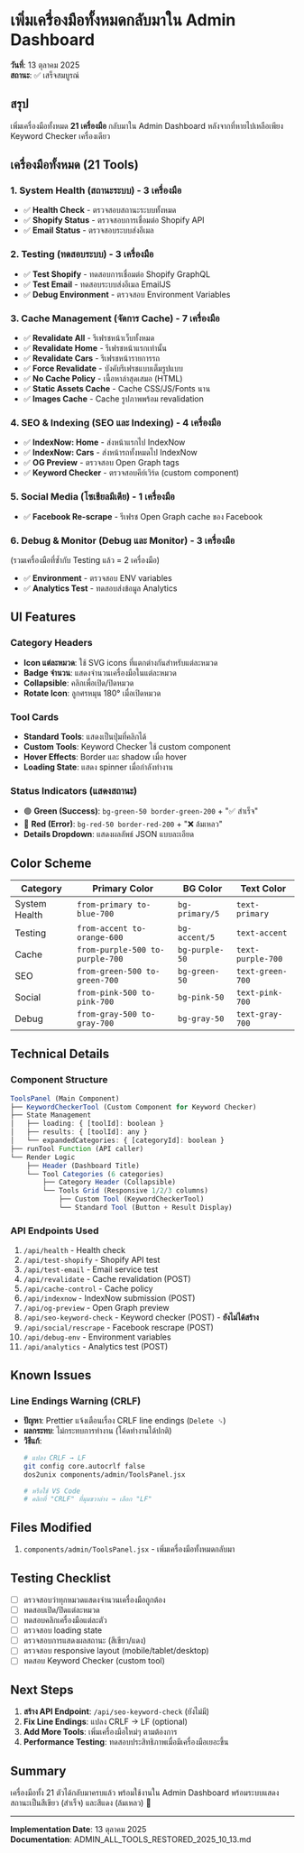 # เพิ่มเครื่องมือทั้งหมดกลับมาใน Admin Dashboard

**วันที่**: 13 ตุลาคม 2025  
**สถานะ**: ✅ เสร็จสมบูรณ์

## สรุป

เพิ่มเครื่องมือทั้งหมด **21 เครื่องมือ** กลับมาใน Admin Dashboard หลังจากที่หายไปเหลือเพียง Keyword Checker เครื่องเดียว

## เครื่องมือทั้งหมด (21 Tools)

### 1. System Health (สถานะระบบ) - 3 เครื่องมือ
- ✅ **Health Check** - ตรวจสอบสถานะระบบทั้งหมด
- ✅ **Shopify Status** - ตรวจสอบการเชื่อมต่อ Shopify API
- ✅ **Email Status** - ตรวจสอบระบบส่งอีเมล

### 2. Testing (ทดสอบระบบ) - 3 เครื่องมือ
- ✅ **Test Shopify** - ทดสอบการเชื่อมต่อ Shopify GraphQL
- ✅ **Test Email** - ทดสอบระบบส่งอีเมล EmailJS
- ✅ **Debug Environment** - ตรวจสอบ Environment Variables

### 3. Cache Management (จัดการ Cache) - 7 เครื่องมือ
- ✅ **Revalidate All** - รีเฟรชหน้าเว็บทั้งหมด
- ✅ **Revalidate Home** - รีเฟรชหน้าแรกเท่านั้น
- ✅ **Revalidate Cars** - รีเฟรชหน้ารายการรถ
- ✅ **Force Revalidate** - บังคับรีเฟรชแบบเต็มรูปแบบ
- ✅ **No Cache Policy** - เนื้อหาล่าสุดเสมอ (HTML)
- ✅ **Static Assets Cache** - Cache CSS/JS/Fonts นาน
- ✅ **Images Cache** - Cache รูปภาพพร้อม revalidation

### 4. SEO & Indexing (SEO และ Indexing) - 4 เครื่องมือ
- ✅ **IndexNow: Home** - ส่งหน้าแรกไป IndexNow
- ✅ **IndexNow: Cars** - ส่งหน้ารถทั้งหมดไป IndexNow
- ✅ **OG Preview** - ตรวจสอบ Open Graph tags
- ✅ **Keyword Checker** - ตรวจสอบคีย์เวิร์ด (custom component)

### 5. Social Media (โซเชียลมีเดีย) - 1 เครื่องมือ
- ✅ **Facebook Re-scrape** - รีเฟรช Open Graph cache ของ Facebook

### 6. Debug & Monitor (Debug และ Monitor) - 3 เครื่องมือ  
(รวมเครื่องมือที่ซ้ำกับ Testing แล้ว = 2 เครื่องมือ)
- ✅ **Environment** - ตรวจสอบ ENV variables
- ✅ **Analytics Test** - ทดสอบส่งข้อมูล Analytics

## UI Features

### Category Headers
- **Icon แต่ละหมวด**: ใช้ SVG icons ที่แตกต่างกันสำหรับแต่ละหมวด
- **Badge จำนวน**: แสดงจำนวนเครื่องมือในแต่ละหมวด
- **Collapsible**: คลิกเพื่อเปิด/ปิดหมวด
- **Rotate Icon**: ลูกศรหมุน 180° เมื่อเปิดหมวด

### Tool Cards
- **Standard Tools**: แสดงเป็นปุ่มที่คลิกได้
- **Custom Tools**: Keyword Checker ใช้ custom component
- **Hover Effects**: Border และ shadow เมื่อ hover
- **Loading State**: แสดง spinner เมื่อกำลังทำงาน

### Status Indicators (แสดงสถานะ)
- 🟢 **Green (Success)**: `bg-green-50 border-green-200` + "✅ สำเร็จ"
- 🔴 **Red (Error)**: `bg-red-50 border-red-200` + "❌ ล้มเหลว"
- **Details Dropdown**: แสดงผลลัพธ์ JSON แบบละเอียด

## Color Scheme

| Category | Primary Color | BG Color | Text Color |
|----------|--------------|----------|------------|
| System Health | `from-primary to-blue-700` | `bg-primary/5` | `text-primary` |
| Testing | `from-accent to-orange-600` | `bg-accent/5` | `text-accent` |
| Cache | `from-purple-500 to-purple-700` | `bg-purple-50` | `text-purple-700` |
| SEO | `from-green-500 to-green-700` | `bg-green-50` | `text-green-700` |
| Social | `from-pink-500 to-pink-700` | `bg-pink-50` | `text-pink-700` |
| Debug | `from-gray-500 to-gray-700` | `bg-gray-50` | `text-gray-700` |

## Technical Details

### Component Structure
```jsx
ToolsPanel (Main Component)
├── KeywordCheckerTool (Custom Component for Keyword Checker)
├── State Management
│   ├── loading: { [toolId]: boolean }
│   ├── results: { [toolId]: any }
│   └── expandedCategories: { [categoryId]: boolean }
├── runTool Function (API caller)
└── Render Logic
    ├── Header (Dashboard Title)
    └── Tool Categories (6 categories)
        ├── Category Header (Collapsible)
        └── Tools Grid (Responsive 1/2/3 columns)
            ├── Custom Tool (KeywordCheckerTool)
            └── Standard Tool (Button + Result Display)
```

### API Endpoints Used
1. `/api/health` - Health check
2. `/api/test-shopify` - Shopify API test
3. `/api/test-email` - Email service test
4. `/api/revalidate` - Cache revalidation (POST)
5. `/api/cache-control` - Cache policy
6. `/api/indexnow` - IndexNow submission (POST)
7. `/api/og-preview` - Open Graph preview
8. `/api/seo-keyword-check` - Keyword checker (POST) - **ยังไม่ได้สร้าง**
9. `/api/social/rescrape` - Facebook rescrape (POST)
10. `/api/debug-env` - Environment variables
11. `/api/analytics` - Analytics test (POST)

## Known Issues

### Line Endings Warning (CRLF)
- **ปัญหา**: Prettier แจ้งเตือนเรื่อง CRLF line endings (`Delete ␍`)
- **ผลกระทบ**: ไม่กระทบการทำงาน (โค้ดทำงานได้ปกติ)
- **วิธีแก้**: 
  ```bash
  # แปลง CRLF → LF
  git config core.autocrlf false
  dos2unix components/admin/ToolsPanel.jsx
  
  # หรือใช้ VS Code
  # คลิกที่ "CRLF" ที่มุมขวาล่าง → เลือก "LF"
  ```

## Files Modified

1. `components/admin/ToolsPanel.jsx` - เพิ่มเครื่องมือทั้งหมดกลับมา

## Testing Checklist

- [ ] ตรวจสอบว่าทุกหมวดแสดงจำนวนเครื่องมือถูกต้อง
- [ ] ทดสอบเปิด/ปิดแต่ละหมวด
- [ ] ทดสอบคลิกเครื่องมือแต่ละตัว
- [ ] ตรวจสอบ loading state
- [ ] ตรวจสอบการแสดงผลสถานะ (สีเขียว/แดง)
- [ ] ตรวจสอบ responsive layout (mobile/tablet/desktop)
- [ ] ทดสอบ Keyword Checker (custom tool)

## Next Steps

1. **สร้าง API Endpoint**: `/api/seo-keyword-check` (ยังไม่มี)
2. **Fix Line Endings**: แปลง CRLF → LF (optional)
3. **Add More Tools**: เพิ่มเครื่องมือใหม่ๆ ตามต้องการ
4. **Performance Testing**: ทดสอบประสิทธิภาพเมื่อมีเครื่องมือเยอะขึ้น

## Summary

เครื่องมือทั้ง 21 ตัวได้กลับมาครบแล้ว พร้อมใช้งานใน Admin Dashboard พร้อมระบบแสดงสถานะเป็นสีเขียว (สำเร็จ) และสีแดง (ล้มเหลว) 🎉

---

**Implementation Date**: 13 ตุลาคม 2025  
**Documentation**: ADMIN_ALL_TOOLS_RESTORED_2025_10_13.md
